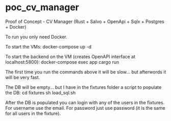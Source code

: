 # poc_cv_manager

Proof of Concept - CV Manager (Rust + Salvo + OpenApi + Sqlx + Postgres + Docker)

To run you only need Docker.

To start the VMs:
docker-compose up -d

To start the backend on the VM (creates OpenAPI interface at localhost:5800):
docker-compose exec app cargo run

The first time you run the commands above it will be slow... but afterwords it will be very fast.

The DB will be empty... but I have in the fixtures folder a script to populate the DB:
cd fixtures
sh load_sql.sh

After the DB is populated you can login with any of the users in the fixtures.
For username use the email.
For password just use password (it is the same for all users in the fixture).
